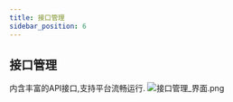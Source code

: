 ```yaml
---
title: 接口管理
sidebar_position: 6
---
```


## 接口管理
内含丰富的API接口,支持平台流畅运行.
![接口管理_界面.png](http://dgiot-1253666439.cos.ap-shanghai-fsi.myqcloud.com/shuwa_tech/zh/manual/cloud/Smart%20venue/Multi-tenant/%E6%8E%A5%E5%8F%A3%E7%AE%A1%E7%90%86_%E7%95%8C%E9%9D%A2.png)